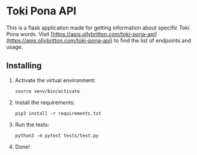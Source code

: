 # Toki Pona API
This is a flask application made for getting information about specific Toki Pona words. Visit [https://apis.ollybritton.com/toki-pona-api](https://apis.ollybritton.com/toki-pona-api) to find the list of endpoints and usage.

## Installing
1. Activate the virtual environment:
   ```
   source venv/bin/activate
   ```

2. Install the requirements:
   ```
   pip3 install -r requirements.txt
   ```

3. Run the tests:
   ```
   python3 -m pytest tests/test.py
   ```

4. Done!
